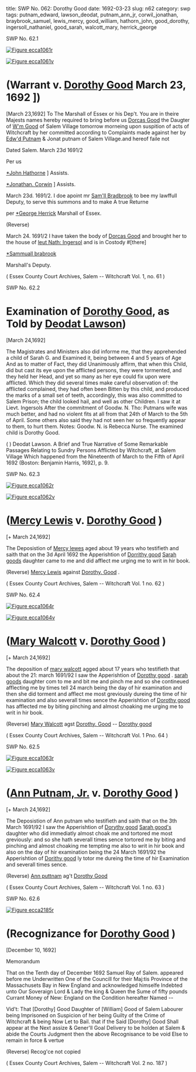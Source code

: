 title: SWP No. 062: Dorothy Good
date: 1692-03-23
slug: n62
category: swp
tags: putnam_edward, lawson_deodat, putnam_ann_jr, corwil_jonathan, braybrook_samuel, lewis_mercy, good_william, hathorn_john, good_dorothy, ingersoll_nathaniel, good_sarah, walcott_mary, herrick_george




<div markdown class="doc" id="n62.1">

<div class="doc_id">SWP No. 62.1</div>



<span markdown class="figure">[![Figure ecca1061r](archives/ecca/thumb/ecca1061r.jpg)](archives/ecca/large/ecca1061r.jpg)</span>



<span markdown class="figure">[![Figure ecca1061v](archives/ecca/thumb/ecca1061v.jpg)](archives/ecca/large/ecca1061v.jpg)</span>


# (Warrant v. [Dorothy Good](/tag/good_dorothy.html) March 23, 1692 ])
[March 23,1692] To The Marshall of Essex or his Dep't. 
You are in theire Majests names hereby required to bring before us [Dorcas Good](/tag/good_dorothy.html) the Daugter of [W'm Good](/tag/good_william.html) of Salem Village tomorrow morneing upon suspition of acts of Witchcraft by her committed according to Complaints made against her by [Edw'd Putnam](/tag/putnam_edward.html) & Jonat putnam of Salem Village.and hereof faile not

Dated Salem. March 23d 1691/2

Per us 

[*John Hathorne](/tag/hathorn_john.html) ] Assists.

[*Jonathan. Corwin](/tag/corwil_jonathan.html) ] Assists.

March 23d. 1691/2. I doe apoint mr [Sam'll Bradbrook](/tag/braybrook_samuel.html) to bee my lawffull Deputy, to serve this summons and to make A true Returne

per [*George Herrick](/tag/herrick_george.html) Marshall of Essex.

(Reverse) 

March 24. 1691/2 I have taken the body of [Dorcas Good](/tag/good_dorothy.html) and brought her to the house of [leut Nath: Ingersol](/tag/ingersoll_nathaniel.html) and is in Costody #[there]

[*Sammuall brabrook](/tag/braybrook_samuel.html)

Marshall's Deputy. 

( Essex County Court Archives, Salem -- Witchcraft Vol. 1, no. 61 )


</div>



<div markdown class="doc" id="n62.2">

<div class="doc_id">SWP No. 62.2</div>


# Examination of [Dorothy Good](/tag/good_dorothy.html), as Told by [Deodat Lawson](/tag/lawson_deodat.html))

[March 24,1692]

The Magistrates and Ministers also did informe me, that they apprehended a child of Sarah G. and Examined it, being between 4 and 5 years of Age And as to matter of Fact, they did Unanimously affirm, that when this Child, did but cast its eye upon the afflicted persons, they were tormented, and they held her Head, and yet so many as her eye could fix upon were afflicted. Which they did several times make careful observation of: the afflicted complained, they had often been Bitten by this child, and produced the marks of a small set of teeth, accordingly, this was also committed to Salem Prison; the child looked hail, and well as other Children. I saw it at Lievt. Ingersols After the commitment of Goodw. N. Tho: Putmans wife was much better, and had no violent fits at all from that 24th of March to the 5th of April. Some others also said they had not seen her so frequently appear to them, to hurt them. Notes: Goodw. N. is Rebecca Nurse. The examined child is Dorothy Good.

(  ) Deodat Lawson. A Brief and True Narrative of Some Remarkable Passages Relating to Sundry Persons Afflicted by Witchcraft, at Salem Village Which happened from the Nineteenth of March to the Fifth of April 1692 (Boston: Benjamin Harris, 1692), p. 9.


</div>



<div markdown class="doc" id="n62.3">

<div class="doc_id">SWP No. 62.3</div>



<span markdown class="figure">[![Figure ecca1062r](archives/ecca/thumb/ecca1062r.jpg)](archives/ecca/large/ecca1062r.jpg)</span>



<span markdown class="figure">[![Figure ecca1062v](archives/ecca/thumb/ecca1062v.jpg)](archives/ecca/large/ecca1062v.jpg)</span>


# ([Mercy Lewis](/tag/lewis_mercy.html) v. [Dorothy Good](/tag/good_dorothy.html) )

[+ March 24,1692]

The Deposistion of [Mercy lewes](/tag/lewis_mercy.html) aged about 19 years who testifieth and saith that on the 3d April 1692 the Apperishtion of [Dorrithy good](/tag/good_dorothy.html) [Sarah goods](/tag/good_sarah.html) daughter came to me and did afflect me urging me to writ in hir book.

(Reverse) [Mercy Lewis](/tag/lewis_mercy.html) against [Dorothy. Good](/tag/good_dorothy.html) .

( Essex County Court Archives, Salem -- Witchcraft Vol. 1 no. 62 )


</div>



<div markdown class="doc" id="n62.4">

<div class="doc_id">SWP No. 62.4</div>



<span markdown class="figure">[![Figure ecca1064r](archives/ecca/thumb/ecca1064r.jpg)](archives/ecca/large/ecca1064r.jpg)</span>



<span markdown class="figure">[![Figure ecca1064v](archives/ecca/thumb/ecca1064v.jpg)](archives/ecca/large/ecca1064v.jpg)</span>


# ([Mary Walcott](/tag/walcott_mary.html) v. [Dorothy Good](/tag/good_dorothy.html) )

[+ March 24,1692]

The deposition of [mary walcott](/tag/walcott_mary.html) agged about 17 years who testifieth that about the 21: march 1691/92 I saw the Apperishtion of [Dorothy good](/tag/good_dorothy.html) . [sarah goods](/tag/good_sarah.html) daughter com to me and bit me and pinch me and so she contineued afflecting me by times tell 24 march being the day of hir examination and then she did torment and afflect me most greviously dureing the time of hir examination and also severall times sence the Apperishtion of [Dorothy good](/tag/good_dorothy.html) has afflected me by biting pinching and almost choaking me urging me to writ in hir book.

(Reverse) [Mary Walcott](/tag/walcott_mary.html) agst [Dorothy. Good](/tag/good_dorothy.html) -- [Dorothy good](/tag/good_dorothy.html)

( Essex County Court Archives, Salem -- Witchcraft Vol. 1 Pno. 64 )


</div>



<div markdown class="doc" id="n62.5">

<div class="doc_id">SWP No. 62.5</div>



<span markdown class="figure">[![Figure ecca1063r](archives/ecca/thumb/ecca1063r.jpg)](archives/ecca/large/ecca1063r.jpg)</span>



<span markdown class="figure">[![Figure ecca1063v](archives/ecca/thumb/ecca1063v.jpg)](archives/ecca/large/ecca1063v.jpg)</span>


# ([Ann Putnam, Jr.](/tag/putnam_ann_jr.html) v. [Dorothy Good](/tag/good_dorothy.html) )

[+ March 24,1692]

The Deposistion of Ann putnam  who testifieth and saith that on the 3th March 1691/92 I saw the Apperishtion of [Dorythy good](/tag/good_dorothy.html) [Sarah good's](/tag/good_dorothy.html) daughter who did immediatly almost choak me and tortored me most greviously: and so she hath severall times sence tortored me by biting and pinching and almost choaking me tempting me also to writ in hir book and also on the day of hir examination being the 24 March 1691/92 the Apperishtion of [Dorithy good](/tag/good_dorothy.html)  ly totor me dureing the time of hir Examination and severall times sence.

(Reverse) [Ann puttnam](/tag/putnam_ann_jr.html) ag't [Dorothy Good](/tag/good_dorothy.html)

( Essex County Court Archives, Salem -- Witchcraft Vol. 1 no. 63 )


</div>



<div markdown class="doc" id="n62.6">

<div class="doc_id">SWP No. 62.6</div>



<span markdown class="figure">[![Figure ecca2185r](archives/ecca/thumb/ecca2185r.jpg)](archives/ecca/large/ecca2185r.jpg)</span>


# (Recognizance for [Dorothy Good](/tag/good_dorothy.html) )

[December 10, 1692]

Memorandum 

That on the Tenth day of December 1692 Samuel Ray of Salem. appeared before me Underwritten One of the Councill for their Maj:tis Province of the Massachusets Bay in New England and acknowledged himselfe Indebted unto Our Soveraign Lord & Lady the king & Queen the Sume of fifty pounds Currant Money of New: England on the Condition hereafter Named --

Vid't: That [Dorothy] Good Daughter of [William] Good of Salem Labourer being Imprisoned on Suspicion of her being Guilty of the Crime of Witchcraft & being Now Let to Bail. that if the Said [Dorothy] Good Shall appear at the Next assize & Gener'll Goal Delivery to be holden at Salem & abide the Courts Judgment then the above Recognisance to be void Else to remain in force & vertue 

(Reverse) Recog'ce not copied 

( Essex County Court Archives, Salem -- Witchcraft Vol. 2 no. 187 )


</div>

